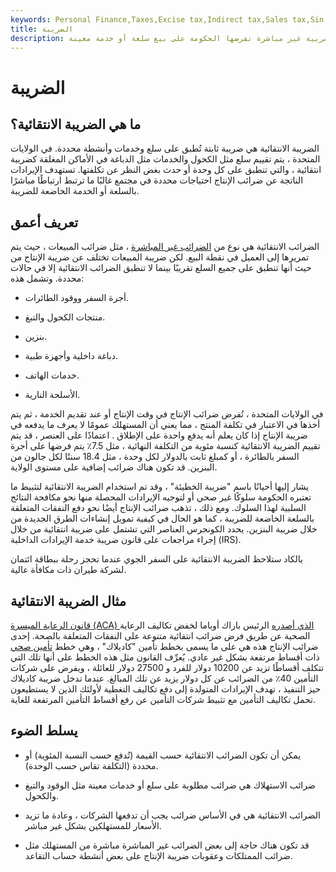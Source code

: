 ```yaml
---
keywords: Personal Finance,Taxes,Excise tax,Indirect tax,Sales tax,Sin tax
title: الضريبة
description: ضريبة الإنتاج هي ضريبة غير مباشرة تفرضها الحكومة على بيع سلعة أو خدمة معينة.
---
```


# الضريبة
## ما هي الضريبة الانتقائية؟

الضريبة الانتقائية هي ضريبة ثابتة تُطبق على سلع وخدمات وأنشطة محددة. في الولايات المتحدة ، يتم تقييم سلع مثل الكحول والخدمات مثل الدباغة في الأماكن المغلقة كضريبة انتقائية ، والتي تنطبق على كل وحدة أو حدث بغض النظر عن تكلفتها. تستهدف الإيرادات الناتجة عن ضرائب الإنتاج احتياجات محددة في مجتمع غالبًا ما ترتبط ارتباطًا مباشرًا بالسلعة أو الخدمة الخاضعة للضريبة.

## تعريف أعمق

الضرائب الانتقائية هي نوع من [الضرائب غير المباشرة](/indirecttax) ، مثل ضرائب المبيعات ، حيث يتم تمريرها إلى العميل في نقطة البيع. لكن ضريبة المبيعات تختلف عن ضريبة الإنتاج من حيث أنها تنطبق على جميع السلع تقريبًا بينما لا تنطبق الضرائب الانتقائية إلا في حالات محددة. وتشمل هذه:

- أجرة السفر ووقود الطائرات.

- منتجات الكحول والتبغ.

- بنزين.

- دباغة داخلية وأجهزة طبية.

- خدمات الهاتف.

- الأسلحة النارية.

في الولايات المتحدة ، تُفرض ضرائب الإنتاج في وقت الإنتاج أو عند تقديم الخدمة ، ثم يتم أخذها في الاعتبار في تكلفة المنتج ، مما يعني أن المستهلك عمومًا لا يعرف ما يدفعه في ضريبة الإنتاج إذا كان يعلم أنه يدفع واحدة على الإطلاق . اعتمادًا على العنصر ، قد يتم تقييم الضريبة الانتقائية كنسبة مئوية من التكلفة النهائية ، مثل 7.5٪ يتم فرضها على أجرة السفر بالطائرة ، أو كمبلغ ثابت بالدولار لكل وحدة ، مثل 18.4 سنتًا لكل جالون من البنزين. قد تكون هناك ضرائب إضافية على مستوى الولاية.

يشار إليها أحيانًا باسم "ضريبة الخطيئة" ، وقد تم استخدام الضريبة الانتقائية لتثبيط ما تعتبره الحكومة سلوكًا غير صحي أو لتوجيه الإيرادات المحصلة منها نحو مكافحة النتائج السلبية لهذا السلوك. ومع ذلك ، تذهب ضرائب الإنتاج أيضًا نحو دفع النفقات المتعلقة بالسلعة الخاضعة للضريبة ، كما هو الحال في كيفية تمويل إنشاءات الطرق الجديدة من خلال ضريبة البنزين. يحدد الكونجرس العناصر التي تشتمل على ضريبة انتقائية من خلال إجراء مراجعات على قانون ضريبة خدمة الإيرادات الداخلية (IRS).

بالكاد ستلاحظ الضريبة الانتقائية على السفر الجوي عندما تحجز رحلة ببطاقة ائتمان لشركة طيران ذات مكافأة عالية.

## مثال الضريبة الانتقائية

[قانون الرعاية الميسرة (ACA) الذي أصدره](/affordable-care-act) الرئيس باراك أوباما لخفض تكاليف الرعاية الصحية عن طريق فرض ضرائب انتقائية متنوعة على النفقات المتعلقة بالصحة. إحدى ضرائب الإنتاج هذه هي على ما يسمى بخطط تأمين "كاديلاك" ، وهي خطط [تأمين صحي](/healthinsurance) ذات أقساط مرتفعة بشكل غير عادي. يُعرِّف القانون مثل هذه الخطط على أنها تلك التي تتكلف أقساطًا تزيد عن 10200 دولار للفرد و 27500 دولار للعائلة ، ويفرض على شركات التأمين 40٪ من الضرائب عن كل دولار يزيد عن تلك المبالغ. عندما تدخل ضريبة كاديلاك حيز التنفيذ ، تهدف الإيرادات المتولدة إلى دفع تكاليف التغطية لأولئك الذين لا يستطيعون تحمل تكاليف التأمين مع تثبيط شركات التأمين عن رفع أقساط التأمين المرتفعة للغاية.



## يسلط الضوء

- يمكن أن تكون الضرائب الانتقائية حسب القيمة (تُدفع حسب النسبة المئوية) أو محددة (التكلفة تقاس حسب الوحدة).

- ضرائب الاستهلاك هي ضرائب مطلوبة على سلع أو خدمات معينة مثل الوقود والتبغ والكحول.

- الضرائب الانتقائية هي في الأساس ضرائب يجب أن تدفعها الشركات ، وعادة ما تزيد الأسعار للمستهلكين بشكل غير مباشر.

- قد تكون هناك حاجة إلى بعض الضرائب غير المباشرة مباشرة من المستهلك مثل ضرائب الممتلكات وعقوبات ضريبة الإنتاج على بعض أنشطة حساب التقاعد.

